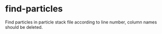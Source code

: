 # find-particles
Find particles in particle stack file according to line number, column names should be deleted.
